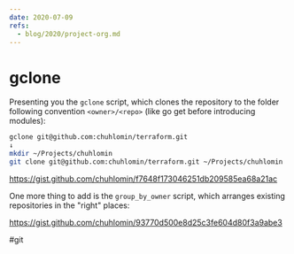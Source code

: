 ```yaml
---
date: 2020-07-09
refs:
  - blog/2020/project-org.md
---
```


# gclone

Presenting you the `gclone` script, which clones the repository to the folder
following convention `<owner>/<repo>` (like go get before introducing modules):

```bash
gclone git@github.com:chuhlomin/terraform.git
↓
mkdir ~/Projects/chuhlomin
git clone git@github.com:chuhlomin/terraform.git ~/Projects/chuhlomin
```

https://gist.github.com/chuhlomin/f7648f173046251db209585ea68a21ac

One more thing to add is the `group_by_owner` script, which arranges existing repositories in the "right" places:

https://gist.github.com/chuhlomin/93770d500e8d25c3fe604d80f3a9abe3

#git
